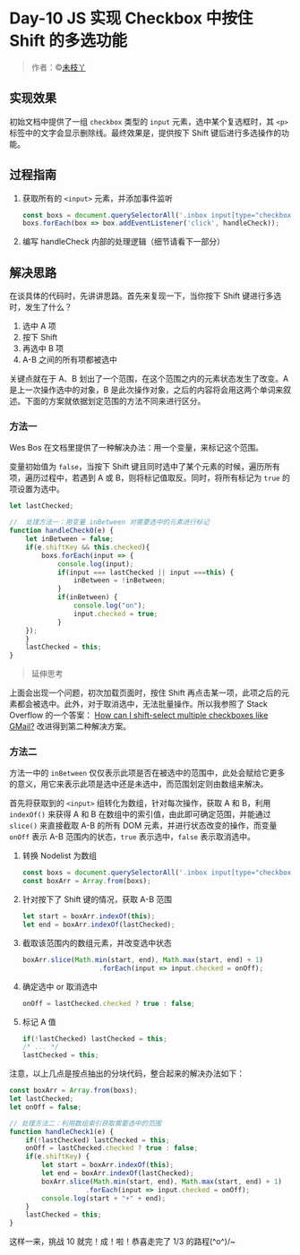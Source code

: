 # Day-10 JS 实现 Checkbox 中按住 Shift 的多选功能

> 作者：©[未枝丫](https://github.com/soyaine)  

## 实现效果

初始文档中提供了一组 `checkbox` 类型的 `input` 元素，选中某个复选框时，其 `<p>` 标签中的文字会显示删除线。最终效果是，提供按下 Shift 键后进行多选操作的功能。

## 过程指南

1. 获取所有的 `<input>` 元素，并添加事件监听

	```js
	const boxs = document.querySelectorAll('.inbox input[type="checkbox"]');
	boxs.forEach(box => box.addEventListener('click', handleCheck));
	```
	
2. 编写 handleCheck 内部的处理逻辑（细节请看下一部分）

## 解决思路

在谈具体的代码时，先讲讲思路。首先来复现一下，当你按下 Shift 键进行多选时，发生了什么？

1. 选中 A 项
2. 按下 Shift
3. 再选中 B 项
4. A-B 之间的所有项都被选中

关键点就在于 A、B 划出了一个范围，在这个范围之内的元素状态发生了改变。A 是上一次操作选中的对象，B 是此次操作对象，之后的内容将会用这两个单词来叙述。下面的方案就依据划定范围的方法不同来进行区分。

### 方法一

Wes Bos 在文档里提供了一种解决办法：用一个变量，来标记这个范围。

变量初始值为 `false`，当按下 Shift 键且同时选中了某个元素的时候，遍历所有项，遍历过程中，若遇到 A 或 B，则将标记值取反。同时，将所有标记为 `true` 的项设置为选中。

```js
let lastChecked;

//	处理方法一：用变量 inBetween 对需要选中的元素进行标记
function handleCheck0(e) {
	let inBetween = false;
	if(e.shiftKey && this.checked){
		boxs.forEach(input => {
			console.log(input);
			if(input === lastChecked || input ===this) {
				inBetween = !inBetween;
			}
			if(inBetween) {
				console.log("on");
				input.checked = true;
			}
	});
	}
	lastChecked = this;
}
```

> 延伸思考    

上面会出现一个问题，初次加载页面时，按住 Shift 再点击某一项，此项之后的元素都会被选中。此外，对于取消选中，无法批量操作。所以我参照了 Stack Overflow 的一个答案： [How can I shift-select multiple checkboxes like GMail?](http://stackoverflow.com/a/659571/6820726) 改进得到第二种解决方案。

### 方法二

方法一中的 `inBetween` 仅仅表示此项是否在被选中的范围中，此处会赋给它更多的意义，用它来表示此项是选中还是未选中，而范围划定则由数组来解决。

首先将获取到的 `<input>` 组转化为数组，针对每次操作，获取 A 和 B，利用 `indexOf()` 来获得 A 和 B 在数组中的索引值，由此即可确定范围，并能通过 `slice()` 来直接截取 A-B 的所有 DOM 元素，并进行状态改变的操作，而变量 `onOff` 表示 A-B 范围内的状态，`true` 表示选中，`false` 表示取消选中。

1. 转换 Nodelist 为数组  

	````js
	const boxs = document.querySelectorAll('.inbox input[type="checkbox"]');
	const boxArr = Array.from(boxs);
	````
	
2. 针对按下了 Shift 键的情况，获取 A-B 范围  

	````js
	let start = boxArr.indexOf(this);
	let end = boxArr.indexOf(lastChecked);
	````
	
3. 截取该范围内的数组元素，并改变选中状态  

	```js
	boxArr.slice(Math.min(start, end), Math.max(start, end) + 1)
					   .forEach(input => input.checked = onOff);
	```
	
4. 确定选中 or 取消选中    

	````js
	onOff = lastChecked.checked ? true : false;
	````
	
5. 标记 A 值    

	````js
	if(!lastChecked) lastChecked = this;
	/* ... */
	lastChecked = this;
	````
	

注意，以上几点是按点抽出的分块代码，整合起来的解决办法如下：

```js
const boxArr = Array.from(boxs);
let lastChecked;
let onOff = false;

// 处理方法二：利用数组索引获取需要选中的范围
function handleCheck1(e) {
	if(!lastChecked) lastChecked = this;
	onOff = lastChecked.checked ? true : false;
	if(e.shiftKey) {
		let start = boxArr.indexOf(this);
		let end = boxArr.indexOf(lastChecked);
		boxArr.slice(Math.min(start, end), Math.max(start, end) + 1)
		           .forEach(input => input.checked = onOff);
		console.log(start + "+" + end);
	}
	lastChecked = this;
}
```

这样一来，挑战 10 就完！成！啦！恭喜走完了 1/3 的路程\(^o^)/~